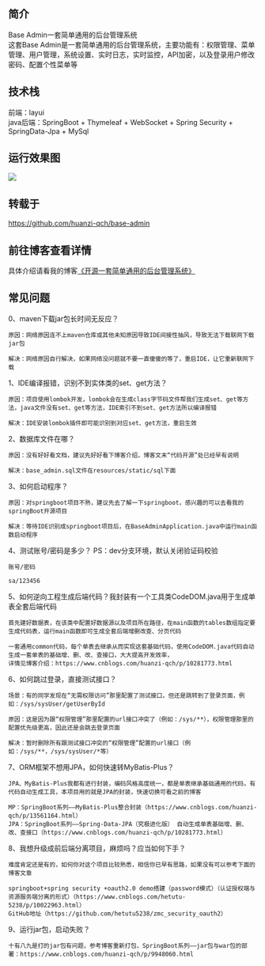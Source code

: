 ## 简介<br/> 
Base Admin一套简单通用的后台管理系统<br/> 
这套Base Admin是一套简单通用的后台管理系统，主要功能有：权限管理、菜单管理、用户管理，系统设置、实时日志，实时监控，API加密，以及登录用户修改密码、配置个性菜单等<br/> 

## 技术栈<br/> 
前端：layui<br/> 
java后端：SpringBoot + Thymeleaf + WebSocket + Spring Security + SpringData-Jpa + MySql<br/> 

## 运行效果图<br/> 
![](https://huanzi-qch.gitee.io/file-server/images/base-admin.png) 

## 转载于<br/> 
https://github.com/huanzi-qch/base-admin<br/> 


## 前往博客查看详情<br/> 
具体介绍请看我的博客[《开源一套简单通用的后台管理系统》](https://www.cnblogs.com/huanzi-qch/p/11534203.html)<br/> 

## 常见问题<br/>
0、maven下载jar包长时间无反应？
```text
原因：网络原因连不上maven仓库或其他未知原因导致IDE间接性抽风，导致无法下载联网下载jar包

解决：网络原因自行解决，如果网络没问题就不要一直傻傻的等了，重启IDE，让它重新联网下载
```
1、IDE编译报错，识别不到实体类的set、get方法？
```text
原因：项目使用lombok开发，lombok会在生成class字节码文件帮我们生成set、get等方法，java文件没有set、get等方法，IDE索引不到set、get方法所以编译报错

解决：IDE安装lombok插件即可能识别到对应set、get方法，重启生效
``` 
2、数据库文件在哪？
```text
原因：没有好好看文档，建议先好好看下博客介绍，博客文末“代码开源”处已经早有说明

解决：base_admin.sql文件在resources/static/sql下面
```
3、如何启动程序？
```text
原因：对springboot项目不熟，建议先去了解一下springboot，感兴趣的可以去看我的springBoot开源项目

解决：等待IDE识别成springboot项目后，在BaseAdminApplication.java中运行main函数启动程序
```
4、测试账号/密码是多少？    PS：dev分支环境，默认关闭验证码校验
```text
账号/密码

sa/123456
```
5、如何逆向工程生成后端代码？我封装有一个工具类CodeDOM.java用于生成单表全套后端代码
```text
首先建好数据表，在该类中配置好数据源以及项目所在路径，在main函数的tables数组指定要生成代码表，运行main函数即可生成全套后端增删改查、分页代码

一套通用common代码，每个单表去继承从而实现这套基础代码，使用CodeDOM.java代码自动生成一套单表的基础增、删、改、查接口，大大提高开发效率，
详情见博客介绍：https://www.cnblogs.com/huanzi-qch/p/10281773.html
```
6、如何跳过登录，直接测试接口？
```text
场景：有的同学发现在“无需权限访问”那里配置了测试接口，但还是跳转到了登录页面，例如：/sys/sysUser/getUserById

原因：这是因为跟“权限管理”那里配置的url接口冲突了（例如：/sys/**），权限管理那里的配置优先级更高，因此还是会跳去登录页面

解决：暂时删除所有跟测试接口冲突的“权限管理”配置的url接口（例如：/sys/**，/sys/sysUser/*等）
```
7、ORM框架不想用JPA，如何快速转MyBatis-Plus？
```text
JPA、MyBatis-Plus我都有进行封装，编码风格高度统一，都是单表继承基础通用的代码，有代码自动生成工具，本项目用的就是JPA的封装，快速切换可看之前的博客

MP：SpringBoot系列——MyBatis-Plus整合封装（https://www.cnblogs.com/huanzi-qch/p/13561164.html）
JPA：SpringBoot系列——Spring-Data-JPA（究极进化版） 自动生成单表基础增、删、改、查接口（https://www.cnblogs.com/huanzi-qch/p/10281773.html）
```
8、我想升级成前后端分离项目，麻烦吗？应当如何下手？
```text
难度肯定还是有的，如何你对这个项目比较熟悉，相信你已早有思路，如果没有可以参考下面的博客文章

springboot+spring security +oauth2.0 demo搭建（password模式）（认证授权端与资源服务端分离的形式）（https://www.cnblogs.com/hetutu-5238/p/10022963.html）
GitHub地址（https://github.com/hetutu5238/zmc_security_oauth2）
```
9、运行jar包，启动失败？
```text
十有八九是打的jar包有问题，参考博客重新打包，SpringBoot系列——jar包与war包的部署：https://www.cnblogs.com/huanzi-qch/p/9948060.html
```
